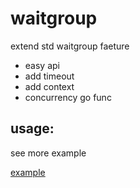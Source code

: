 # waitgroup

extend std waitgroup faeture

- easy api
- add timeout
- add context
- concurrency go func

## usage:

see more example

[example](waitgroup_test.go)
